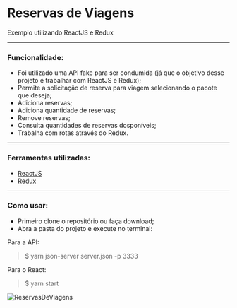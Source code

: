 # Reservas de Viagens
Exemplo utilizando ReactJS e Redux

<hr/>

### Funcionalidade:
- Foi utilizado uma API fake para ser condumida (já que o objetivo desse projeto é trabalhar com ReactJS e Redux);
- Permite a solicitação de reserva para viagem selecionando o pacote que deseja; 
- Adiciona reservas;
- Adiciona quantidade de reservas;
- Remove reservas;
- Consulta quantidades de reservas dosponíveis;
- Trabalha com rotas através do Redux.

<hr/>

### Ferramentas utilizadas:
- [ReactJS](https://pt-br.reactjs.org/)
- [Redux](https://redux.js.org/)

<hr/>

### Como usar:
- Primeiro clone o repositório ou faça download;
- Abra a pasta do projeto e execute no terminal:

Para a API:

  > $ yarn json-server server.json -p 3333
  
Para o React:

  > $ yarn start
  
  
  ![ReservasDeViagens](https://user-images.githubusercontent.com/12499627/77182334-58345d00-6aab-11ea-9a97-79ac8a49f532.gif)
